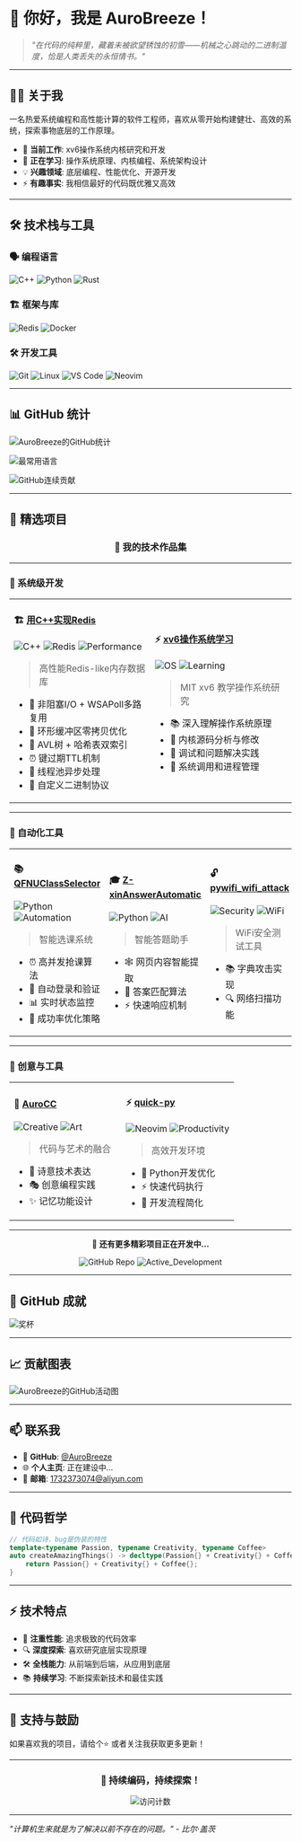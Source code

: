 # 👋 你好，我是 AuroBreeze！

> *"在代码的纯粹里，藏着未被欲望锈蚀的初雪——机械之心跳动的二进制温度，恰是人类丢失的永恒情书。"* 

---

## 🧑‍💻 关于我

一名热爱系统编程和高性能计算的软件工程师，喜欢从零开始构建健壮、高效的系统，探索事物底层的工作原理。

- 🔭 **当前工作**: xv6操作系统内核研究和开发
- 🌱 **正在学习**: 操作系统原理、内核编程、系统架构设计
- 💡 **兴趣领域**: 底层编程、性能优化、开源开发
- ⚡ **有趣事实**: 我相信最好的代码既优雅又高效

---

## 🛠️ 技术栈与工具

### 🗣️ 编程语言
![C++](https://img.shields.io/badge/C++-00599C?style=for-the-badge&logo=c%2B%2B&logoColor=white)
![Python](https://img.shields.io/badge/Python-3776AB?style=for-the-badge&logo=python&logoColor=white)
![Rust](https://img.shields.io/badge/Rust-000000?style=for-the-badge&logo=rust&logoColor=white)


### 🏗️ 框架与库
![Redis](https://img.shields.io/badge/Redis-DC382D?style=for-the-badge&logo=redis&logoColor=white)
![Docker](https://img.shields.io/badge/Docker-2496ED?style=for-the-badge&logo=docker&logoColor=white)

### 🛠️ 开发工具
![Git](https://img.shields.io/badge/Git-F05032?style=for-the-badge&logo=git&logoColor=white)
![Linux](https://img.shields.io/badge/Linux-FCC624?style=for-the-badge&logo=linux&logoColor=black)
![VS Code](https://img.shields.io/badge/VS_Code-007ACC?style=for-the-badge&logo=visual-studio-code&logoColor=white)
![Neovim](https://img.shields.io/badge/Neovim-57A143?style=for-the-badge&logo=neovim&logoColor=white)

---

## 📊 GitHub 统计

![AuroBreeze的GitHub统计](https://github-readme-stats.vercel.app/api?username=AuroBreeze&show_icons=true&theme=radical)

![最常用语言](https://github-readme-stats.vercel.app/api/top-langs/?username=AuroBreeze&layout=compact&theme=radical)

![GitHub连续贡献](https://streak-stats.demolab.com/?user=AuroBreeze&theme=radical)

---


## 🎯 精选项目

<div align="center">

### 🌟 我的技术作品集

</div>

---

### 🚀 系统级开发
<table>
<tr>
<td width="50%">

#### 🏗️ [用C++实现Redis](https://github.com/AuroBreeze/Implementing-Redis-in-C--)
![C++](https://img.shields.io/badge/C++-17-blue?style=flat-square) ![Redis](https://img.shields.io/badge/Redis-Like-red?style=flat-square) ![Performance](https://img.shields.io/badge/Performance-Optimized-green?style=flat-square)

> 高性能Redis-like内存数据库
- 🚀 非阻塞I/O + WSAPoll多路复用
- 💾 环形缓冲区零拷贝优化
- 🌳 AVL树 + 哈希表双索引
- ⏰ 键过期TTL机制
- 🧵 线程池异步处理
- 📨 自定义二进制协议

</td>
<td width="50%">

#### ⚡ [xv6操作系统学习](https://github.com/mit-pdos/xv6-public)
![OS](https://img.shields.io/badge/Operating_System-Kernel-red?style=flat-square) ![Learning](https://img.shields.io/badge/Learning-In_Progress-yellow?style=flat-square)

> MIT xv6 教学操作系统研究
- 📚 深入理解操作系统原理
- 🔧 内核源码分析与修改
- 🐛 调试和问题解决实践
- 🎯 系统调用和进程管理

</td>
</tr>
</table>

---

### 🤖 自动化工具
<table>
<tr>
<td width="33%">

#### 📚 [QFNUClassSelector](https://github.com/AuroBreeze/QFNUClassSelector)
![Python](https://img.shields.io/badge/Python-3.8%2B-blue?style=flat-square) ![Automation](https://img.shields.io/badge/Automation-Tool-success?style=flat-square)

> 智能选课系统
- ⏰ 高并发抢课算法
- 🤖 自动登录和验证
- 📊 实时状态监控
- 🎯 成功率优化策略

</td>
<td width="33%">

#### 🎓 [Z-xinAnswerAutomatic](https://github.com/AuroBreeze/Z-xinAnswerAutomatic)
![Python](https://img.shields.io/badge/Python-Web%20Crawler-red?style=flat-square) ![AI](https://img.shields.io/badge/Intelligent-Answering-purple?style=flat-square)

> 智能答题助手
- 🕸️ 网页内容智能提取
- 🧠 答案匹配算法
- ⚡ 快速响应机制

</td>
<td width="33%">

#### 🔓 [pywifi_wifi_attack](https://github.com/AuroBreeze/pywifi_wifi_attack)
![Security](https://img.shields.io/badge/Security-Testing-important?style=flat-square) ![WiFi](https://img.shields.io/badge/WiFi-Penetration-blueviolet?style=flat-square)

> WiFi安全测试工具
- 📚 字典攻击实现
- 🔍 网络扫描功能

</td>
</tr>
</table>

---

### 🎨 创意与工具
<table>
<tr>
<td width="50%">

#### 💫 [AuroCC](https://github.com/AuroBreeze/AuroCC)
![Creative](https://img.shields.io/badge/Creative-Project-ff69b4?style=flat-square) ![Art](https://img.shields.io/badge/Code-Artistic-9cf?style=flat-square)

> 代码与艺术的融合
- 🌌 诗意技术表达
- 🎭 创意编程实践  
- ✨ 记忆功能设计


</td>
<td width="50%">

#### ⚡ [quick-py](https://github.com/AuroBreeze/quick-py)
![Neovim](https://img.shields.io/badge/Neovim-Plugin-brightgreen?style=flat-square) ![Productivity](https://img.shields.io/badge/Productivity-Tool-yellow?style=flat-square)

> 高效开发环境
- 🐍 Python开发优化
- ⚡ 快速代码执行
- 🔧 开发流程简化

</td>
</tr>
</table>

---

<div align="center">

📂 **还有更多精彩项目正在开发中...**

![GitHub Repo](https://img.shields.io/badge/Total_Repos-19-blue?style=for-the-badge) 
![Active_Development](https://img.shields.io/badge/Active-8-green?style=for-the-badge)

</div>

---

## 🌟 GitHub 成就

![奖杯](https://github-profile-trophy.vercel.app/?username=AuroBreeze&theme=radical&margin-w=15)

---

## 📈 贡献图表

![AuroBreeze的GitHub活动图](https://github-readme-activity-graph.vercel.app/graph?username=AuroBreeze&theme=github-dark&hide_border=true&area=true)

---

## 📫 联系我

- 💼 **GitHub**: [@AuroBreeze](https://github.com/AuroBreeze)
- 🌐 **个人主页**: 正在建设中...
- 📧 **邮箱**: 1732373074@aliyun.com

---

## 🎨 代码哲学

```cpp
// 代码如诗，bug是伪装的特性
template<typename Passion, typename Creativity, typename Coffee>
auto createAmazingThings() -> decltype(Passion{} + Creativity{} + Coffee{}) {
    return Passion{} + Creativity{} + Coffee{};
}
```

---

## ⚡ 技术特点

- 🎯 **注重性能**: 追求极致的代码效率
- 🔍 **深度探索**: 喜欢研究底层实现原理
- 🛠️ **全栈能力**: 从前端到后端，从应用到底层
- 📚 **持续学习**: 不断探索新技术和最佳实践

---

## 🙏 支持与鼓励

如果喜欢我的项目，请给个⭐️ 或者关注我获取更多更新！

---

<div align="center">

### 🚀 持续编码，持续探索！

![访问计数](https://komarev.com/ghpvc/?username=AuroBreeze&color=blueviolet&style=flat-square)

</div>

---

*"计算机生来就是为了解决以前不存在的问题。" - 比尔·盖茨*
